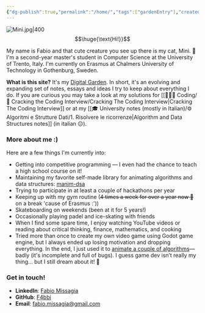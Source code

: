 ```yaml
---
{"dg-publish":true,"permalink":"/home/","tags":["gardenEntry"],"created":"2024-09-06T12:00:39.098+02:00","updated":"2025-10-03T16:21:11.931+02:00"}
---
```


![Minì.jpg|400](/img/user/%F0%9F%93%92%20Diary/Video-Photo/Min%C3%AC.jpg)
$$\huge{\text{Hi!}}$$

My name is Fabio and that cute creature you see up there is my cat, Minì. 🥰
I'm a second-year master's student in Computer Science at the University of Trento, Italy.
I'm currently on Erasmus at Chalmers University of Technology in Gothenburg, Sweden.

**What is this site?** It's my [Digital Garden](https://github.com/F4bbi/my-digital-garden). In short, it's an evolving and expanding set of notes, essays and ideas I try to keep about everything I do. If you are curious you may take a look at my solutions for [[👨🏼‍💻 Coding/📝 Cracking the Coding Interview/Cracking The Coding Interview\|Cracking The Coding Interview]] or at my [[🎓 University notes (mostly in Italian)/⚙️ Algoritmi e Strutture Dati/1. Risolvere le ricorrenze\|Algorithm and Data Structures notes]] (in italian 😔).

### More about me :)

Here are a few things I'm currently into: 

- Getting into competitive programming — I even had the chance to teach a high school course on it!
- Maintaining my favorite self-made library for animating algorithms and data structures: [manim-dsa](https://github.com/F4bbi/manim-dsa)
- Trying to participate in at least a couple of hackathons per year
- Keeping up with my gym routine (~~4 times a week for over a year now 💪~~ on a break 'cause of Erasmus :'))
- Skateboarding on weekends (been at it for 5 years!)
- Occasionally playing padel and ice-skating with friends
- When I find some spare time, I enjoy watching YouTube videos or reading about critical thinking, finance, mathematics, and cooking
- Tried more than once to create my own video game using Godot game engine, but I always ended up losing motivation and dropping everything. In the end, I just used it to [animate a couple of algorithms](https://github.com/F4bbi/algorithm-visualizer)—badly (it's incomplete and full of bugs). I guess game dev isn’t really my thing… but I still dream about it! 🥹

### Get in touch!  
- **LinkedIn**: [Fabio Missagia](https://www.linkedin.com/in/fabio-missagia/)  
- **GitHub**: [F4bbi](https://github.com/F4bbi)  
- **Email**: fabio.missagia@gmail.com  

